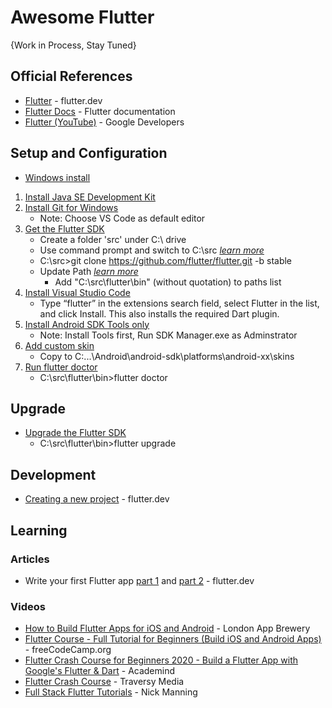 # Awesome Flutter

{Work in Process, Stay Tuned}

## Official References
* [Flutter](https://flutter.dev/) - flutter.dev
* [Flutter Docs](https://flutter.dev/docs) - Flutter documentation
* [Flutter (YouTube)](https://www.youtube.com/watch?v=fq4N0hgOWzU&list=PLOU2XLYxmsIJ7dsVN4iRuA7BT8XHzGtCr) - Google Developers



## Setup and Configuration
* [Windows install](https://flutter.dev/docs/get-started/install/windows)
1. [Install Java SE Development Kit](https://www.oracle.com/java/technologies/javase-jdk15-downloads.html)
1. [Install Git for Windows](https://git-scm.com/download/win)
    * Note: Choose VS Code as default editor
1. [Get the Flutter SDK](https://flutter.dev/docs/get-started/install/windows#get-the-flutter-sdk)
   * Create a folder 'src' under C:\ drive
   * Use command prompt and switch to C:\src _[learn more](https://www.howtogeek.com/659411/how-to-change-directories-in-command-prompt-on-windows-10/)_
   * C:\src>git clone https://github.com/flutter/flutter.git -b stable
   * Update Path _[learn more](https://flutter.dev/docs/get-started/install/windows#update-your-path)_
      * Add "C:\src\flutter\bin" (without quotation) to paths list
1. [Install Visual Studio Code](https://code.visualstudio.com)
   * Type “flutter” in the extensions search field, select Flutter in the list, and click Install. This also installs the required Dart plugin.
1. [Install Android SDK Tools only](http://android.cn-mirrors.com/sdk/index.html#Other)
   * Note: Install Tools first, Run SDK Manager.exe as Adminstrator
1. [Add custom skin](https://developer.samsung.com/galaxy-emulator-skin/guide.html)
   * Copy to C:\...\Android\android-sdk\platforms\android-xx\skins
1. [Run flutter doctor](https://flutter.dev/docs/get-started/install/windows#run-flutter-doctor)
   * C:\src\flutter\bin>flutter doctor   
   
## Upgrade
* [Upgrade the Flutter SDK](https://flutter.dev/docs/development/tools/sdk/upgrading)
   * C:\src\flutter\bin>flutter upgrade
   
## Development
* [Creating a new project](https://flutter.dev/docs/development/tools/vs-code#creating-projects) - flutter.dev


## Learning
### Articles
* Write your first Flutter app [part 1](https://codelabs.developers.google.com/codelabs/first-flutter-app-pt1) and [part 2](https://codelabs.developers.google.com/codelabs/first-flutter-app-pt2) - flutter.dev

### Videos
* [How to Build Flutter Apps for iOS and Android](https://www.youtube.com/watch?v=I9ceqw5Ny-4&list=PLSzsOkUDsvdtl3Pw48-R8lcK2oYkk40cm) - London App Brewery
* [Flutter Course - Full Tutorial for Beginners (Build iOS and Android Apps)](https://www.youtube.com/watch?v=pTJJsmejUOQ) - freeCodeCamp.org
* [Flutter Crash Course for Beginners 2020 - Build a Flutter App with Google's Flutter & Dart](https://www.youtube.com/watch?v=x0uinJvhNxI) - Academind
* [Flutter Crash Course](https://www.youtube.com/watch?v=1gDhl4leEzA) - Traversy Media
* [Full Stack Flutter Tutorials](https://www.youtube.com/c/NickManningdotdev/featured) - Nick Manning

